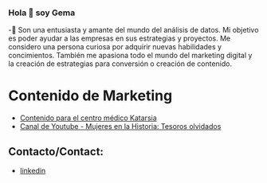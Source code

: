 ### Hola 👋 soy Gema



-🌱 Son una entusiasta y amante del mundo del análisis de datos. Mi objetivo es poder ayudar a las empresas en sus estrategias y proyectos. Me considero una persona curiosa por adquirir nuevas habilidades y concimientos. También me apasiona todo el mundo del marketing digital y la creación de estrategias para conversión o creación de contenido.

# Contenido de Marketing
- [Contenido para el centro médico Katarsia](https://katarsia.com/blog/author/gema-calderon-sayoux/)
- [Canal de Youtube - Mujeres en la Historia: Tesoros olvidados](https://www.youtube.com/channel/UCvakiXl8cictsuZoc--CMbg)



## Contacto/Contact:
- [linkedin](https://www.linkedin.com/in/gema-calderon-sayoux/)
  

  

